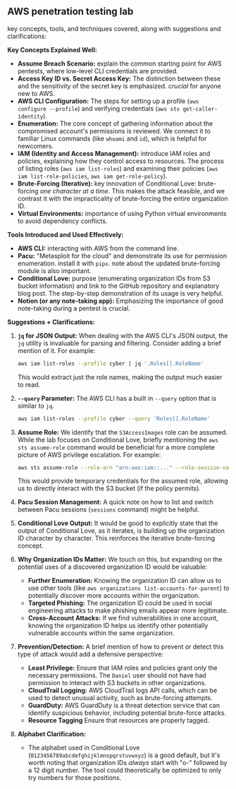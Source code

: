 ## AWS penetration testing lab

key concepts, tools, and techniques covered, along with suggestions and clarifications:

**Key Concepts Explained Well:**

*   **Assume Breach Scenario:**  explain the common starting point for AWS pentests, where low-level CLI credentials are provided.
*   **Access Key ID vs. Secret Access Key:**  The distinction between these and the sensitivity of the secret key is emphasized. *crucial* for anyone new to AWS.
*   **AWS CLI Configuration:** The steps for setting up a profile (`aws configure --profile`) and verifying credentials (`aws sts get-caller-identity`).
*   **Enumeration:**  The core concept of gathering information about the compromised account's permissions is reviewed. We connect it to familiar Linux commands (like `whoami` and `id`), which is helpful for newcomers.
*   **IAM (Identity and Access Management):**  introduce IAM roles and policies, explaining how they control access to resources.  The process of listing roles (`aws iam list-roles`) and examining their policies (`aws iam list-role-policies`, `aws iam get-role-policy`).
*   **Brute-Forcing (Iterative):** key innovation of Conditional Love: brute-forcing *one character at a time*.  This makes the attack feasible, and we contrast it with the impracticality of brute-forcing the entire organization ID.
*   **Virtual Environments:**  importance of using Python virtual environments to avoid dependency conflicts.

**Tools Introduced and Used Effectively:**

*   **AWS CLI:** interacting with AWS from the command line.
*   **Pacu:**  "Metasploit for the cloud" and demonstrate its use for permission enumeration. install it with `pipx`. note about the updated brute-forcing module is also important.
*   **Conditional Love:**  purpose (enumerating organization IDs from S3 bucket information) and link to the GitHub repository and explanatory blog post.  The step-by-step demonstration of its usage is very helpful.
*   **Notion (or any note-taking app):** Emphasizing the importance of good note-taking during a pentest is crucial.

**Suggestions + Clarifications:**

1.  **`jq` for JSON Output:**  When dealing with the AWS CLI's JSON output, the `jq` utility is invaluable for parsing and filtering.  Consider adding a brief mention of it.  For example:

    ```zsh
    aws iam list-roles --profile cyber | jq '.Roles[].RoleName'
    ```

    This would extract just the role names, making the output much easier to read.

2.  **`--query` Parameter:** The AWS CLI has a built in `--query` option that is similar to `jq`.
    ```zsh
    aws iam list-roles --profile cyber --query 'Roles[].RoleName'
    ```

3.  **Assume Role:** We identify that the `S3AccessImages` role can be assumed.  While the lab focuses on Conditional Love, briefly mentioning the `aws sts assume-role` command would be beneficial for a more complete picture of AWS privilege escalation.  For example:

    ```zsh
    aws sts assume-role --role-arn "arn:aws:iam::..." --role-session-name "MySession" --profile cyber
    ```

    This would provide temporary credentials for the assumed role, allowing us to directly interact with the S3 bucket (if the policy permits).

4.  **Pacu Session Management:** A quick note on how to list and switch between Pacu sessions (`sessions` command) might be helpful.

5.  **Conditional Love Output:** It would be good to explicitly state that the output of Conditional Love, as it iterates, is building up the organization ID character by character.  This reinforces the iterative brute-forcing concept.

6.  **Why Organization IDs Matter:** We touch on this, but expanding on the potential uses of a discovered organization ID would be valuable:

    *   **Further Enumeration:**  Knowing the organization ID can allow us to use other tools (like `aws organizations list-accounts-for-parent`) to potentially discover more accounts within the organization.
    *   **Targeted Phishing:**  The organization ID could be used in social engineering attacks to make phishing emails appear more legitimate.
    *   **Cross-Account Attacks:**  If we find vulnerabilities in one account, knowing the organization ID helps us identify other potentially vulnerable accounts within the same organization.

7.  **Prevention/Detection:** A brief mention of how to prevent or detect this type of attack would add a defensive perspective:

    *   **Least Privilege:**  Ensure that IAM roles and policies grant only the necessary permissions.  The `Daniel` user should not have had permission to interact with S3 buckets in other organizations.
    *   **CloudTrail Logging:**  AWS CloudTrail logs API calls, which can be used to detect unusual activity, such as brute-forcing attempts.
    *   **GuardDuty:**  AWS GuardDuty is a threat detection service that can identify suspicious behavior, including potential brute-force attacks.
    * **Resource Tagging** Ensure that resources are properly tagged.

8. **Alphabet Clarification:**
    *   The alphabet used in Conditional Love (`0123456789abcdefghijklmnopqrstuvwxyz`) is a good default, but it's worth noting that organization IDs *always* start with "o-" followed by a 12 digit number. The tool could theoretically be optimized to only try numbers for those positions.
